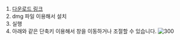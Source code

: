 
1. [다운로드 링크](https://rectangleapp.com/)
2. dmg 파일 이용해서 설치
3. 실행
4. 아래와 같은 단축키 이용해서 창을 이동하거나 조절할 수 있습니다.
	![300](https://i.imgur.com/NYV6JJQ.png)
